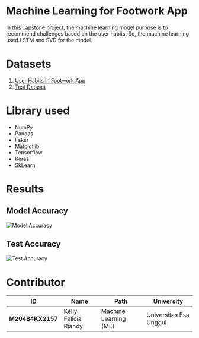 # Machine Learning for Footwork App
In this capstone project, the machine learning model purpose is to recommend challenges based on the user habits. So, the machine learning used LSTM and SVD for the model.

# Datasets
1. [User Habits In Footwork App](https://www.kaggle.com/datasets/kelleh/user-habits-in-footwork/data)
2. [Test Dataset](https://www.kaggle.com/datasets/kelleh/carbon-emission-and-distance-of-user-habits/data)

# Library used
- NumPy
- Pandas
- Faker
- Matplotlib
- Tensorflow
- Keras
- SkLearn

# Results
## Model Accuracy
![Model Accuracy](https://github.com/kellyfelicia/FootworkChallenge/blob/master/results/Screenshot%202024-12-13%20115040.png)
## Test Accuracy
![Test Accuracy](https://github.com/kellyfelicia/FootworkChallenge/blob/master/results/Screenshot%202024-12-13%20115047.png)

# Contributor

| ID           | Name                    | Path                    | University                 |
| ------------ | ----------------------- | ----------------------- | -------------------------- |
| **M204B4KX2157** | Kelly Felicia Riandy    | Machine Learning (ML)   | Universitas Esa Unggul     |
